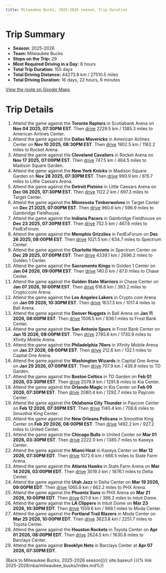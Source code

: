 ```yaml
---
title: Milwaukee Bucks, 2025-2026 season, Trip Duration
---
```


# Trip Summary
- **Season:** 2025-2026
- **Team:** Milwaukee Bucks
- **Stops on the Trip:** 29
- **Most Required Driving in a Day:** 8 hours
- **Total Trip Duration:** 155 days
- **Total Driving Distance:** 44273.8 km / 27510.5 miles
- **Total Driving Duration:** 16 days, 22 hours, 6 minutes

[View the route on Google Maps](https://www.google.com/maps/dir/Scotiabank+Arena+Toronto+ON/American+Airlines+Center+Dallas+TX/Rocket+Arena+Cleveland+OH/Madison+Square+Garden+New+York+NY/Little+Caesars+Arena+Detroit+MI/Target+Center+Minneapolis+MN/Gainbridge+Fieldhouse+Indianapolis+IN/FedExForum+Memphis+TN/Spectrum+Center+Charlotte+NC/Golden+1+Center+Sacramento+CA/Chase+Center+San+Francisco+CA/Crypto.com+Arena+Los+Angeles+CA/Ball+Arena+Denver+CO/Frost+Bank+Center+San+Antonio+TX/Xfinity+Mobile+Arena+Philadelphia+PA/Capital+One+Arena+Washington+DC/TD+Garden+Boston+MA/Kia+Center+Orlando+FL/Paycom+Center+Oklahoma+City+OK/Smoothie+King+Center+New+Orleans+LA/United+Center+Chicago+IL/Kaseya+Center+Miami+FL/State+Farm+Arena+Atlanta+GA/Delta+Center+Salt+Lake+City+UT/PHX+Arena+Phoenix+AZ/Intuit+Dome+Inglewood+CA/Moda+Center+Portland+OR/Toyota+Center+Houston+TX/Barclays+Center+Brooklyn+NY)

# Trip Details
1. Attend the game against the **Toronto Raptors** in Scotiabank Arena on **Nov 04 2025, 07:30PM EST**. Then [drive](https://www.google.com/maps/dir/Scotiabank+Arena+Toronto+ON/American+Airlines+Center+Dallas+TX) 2229.5 km / 1385.3 miles to American Airlines Center.
2. Attend the game against the **Dallas Mavericks** in American Airlines Center on **Nov 10 2025, 08:30PM EST**. Then [drive](https://www.google.com/maps/dir/American+Airlines+Center+Dallas+TX/Rocket+Arena+Cleveland+OH) 1902.5 km / 1182.2 miles to Rocket Arena.
3. Attend the game against the **Cleveland Cavaliers** in Rocket Arena on **Nov 17 2025, 07:00PM EST**. Then [drive](https://www.google.com/maps/dir/Rocket+Arena+Cleveland+OH/Madison+Square+Garden+New+York+NY) 747.5 km / 464.5 miles to Madison Square Garden.
4. Attend the game against the **New York Knicks** in Madison Square Garden on **Nov 28 2025, 07:30PM EST**. Then [drive](https://www.google.com/maps/dir/Madison+Square+Garden+New+York+NY/Little+Caesars+Arena+Detroit+MI) 990.9 km / 615.7 miles to Little Caesars Arena.
5. Attend the game against the **Detroit Pistons** in Little Caesars Arena on **Dec 06 2025, 07:30PM EST**. Then [drive](https://www.google.com/maps/dir/Little+Caesars+Arena+Detroit+MI/Target+Center+Minneapolis+MN) 1122.2 km / 697.3 miles to Target Center.
6. Attend the game against the **Minnesota Timberwolves** in Target Center on **Dec 21 2025, 07:00PM EST**. Then [drive](https://www.google.com/maps/dir/Target+Center+Minneapolis+MN/Gainbridge+Fieldhouse+Indianapolis+IN) 960.6 km / 596.9 miles to Gainbridge Fieldhouse.
7. Attend the game against the **Indiana Pacers** in Gainbridge Fieldhouse on **Dec 23 2025, 07:30PM EST**. Then [drive](https://www.google.com/maps/dir/Gainbridge+Fieldhouse+Indianapolis+IN/FedExForum+Memphis+TN) 752.5 km / 467.6 miles to FedExForum.
8. Attend the game against the **Memphis Grizzlies** in FedExForum on **Dec 26 2025, 08:00PM EST**. Then [drive](https://www.google.com/maps/dir/FedExForum+Memphis+TN/Spectrum+Center+Charlotte+NC) 1021.5 km / 634.7 miles to Spectrum Center.
9. Attend the game against the **Charlotte Hornets** in Spectrum Center on **Dec 29 2025, 07:00PM EST**. Then [drive](https://www.google.com/maps/dir/Spectrum+Center+Charlotte+NC/Golden+1+Center+Sacramento+CA) 4339.1 km / 2696.2 miles to Golden 1 Center.
10. Attend the game against the **Sacramento Kings** in Golden 1 Center on **Jan 04 2026, 09:00PM EST**. Then [drive](https://www.google.com/maps/dir/Golden+1+Center+Sacramento+CA/Chase+Center+San+Francisco+CA) 140.0 km / 87.0 miles to Chase Center.
11. Attend the game against the **Golden State Warriors** in Chase Center on **Jan 07 2026, 10:00PM EST**. Then [drive](https://www.google.com/maps/dir/Chase+Center+San+Francisco+CA/Crypto.com+Arena+Los+Angeles+CA) 616.6 km / 383.2 miles to Crypto.com Arena.
12. Attend the game against the **Los Angeles Lakers** in Crypto.com Arena on **Jan 09 2026, 10:30PM EST**. Then [drive](https://www.google.com/maps/dir/Crypto.com+Arena+Los+Angeles+CA/Ball+Arena+Denver+CO) 1637.3 km / 1017.4 miles to Ball Arena.
13. Attend the game against the **Denver Nuggets** in Ball Arena on **Jan 11 2026, 08:00PM EST**. Then [drive](https://www.google.com/maps/dir/Ball+Arena+Denver+CO/Frost+Bank+Center+San+Antonio+TX) 1506.5 km / 936.1 miles to Frost Bank Center.
14. Attend the game against the **San Antonio Spurs** in Frost Bank Center on **Jan 15 2026, 08:00PM EST**. Then [drive](https://www.google.com/maps/dir/Frost+Bank+Center+San+Antonio+TX/Xfinity+Mobile+Arena+Philadelphia+PA) 2785.6 km / 1730.9 miles to Xfinity Mobile Arena.
15. Attend the game against the **Philadelphia 76ers** in Xfinity Mobile Arena on **Jan 27 2026, 08:00PM EST**. Then [drive](https://www.google.com/maps/dir/Xfinity+Mobile+Arena+Philadelphia+PA/Capital+One+Arena+Washington+DC) 212.6 km / 132.1 miles to Capital One Arena.
16. Attend the game against the **Washington Wizards** in Capital One Arena on **Jan 29 2026, 07:00PM EST**. Then [drive](https://www.google.com/maps/dir/Capital+One+Arena+Washington+DC/TD+Garden+Boston+MA) 707.9 km / 439.9 miles to TD Garden.
17. Attend the game against the **Boston Celtics** in TD Garden on **Feb 01 2026, 03:30PM EST**. Then [drive](https://www.google.com/maps/dir/TD+Garden+Boston+MA/Kia+Center+Orlando+FL) 2078.9 km / 1291.8 miles to Kia Center.
18. Attend the game against the **Orlando Magic** in Kia Center on **Feb 09 2026, 07:30PM EST**. Then [drive](https://www.google.com/maps/dir/Kia+Center+Orlando+FL/Paycom+Center+Oklahoma+City+OK) 2080.4 km / 1292.7 miles to Paycom Center.
19. Attend the game against the **Oklahoma City Thunder** in Paycom Center on **Feb 12 2026, 07:30PM EST**. Then [drive](https://www.google.com/maps/dir/Paycom+Center+Oklahoma+City+OK/Smoothie+King+Center+New+Orleans+LA) 1140.4 km / 708.6 miles to Smoothie King Center.
20. Attend the game against the **New Orleans Pelicans** in Smoothie King Center on **Feb 20 2026, 08:00PM EST**. Then [drive](https://www.google.com/maps/dir/Smoothie+King+Center+New+Orleans+LA/United+Center+Chicago+IL) 1492.2 km / 927.2 miles to United Center.
21. Attend the game against the **Chicago Bulls** in United Center on **Mar 01 2026, 03:30PM EST**. Then [drive](https://www.google.com/maps/dir/United+Center+Chicago+IL/Kaseya+Center+Miami+FL) 2222.0 km / 1380.7 miles to Kaseya Center.
22. Attend the game against the **Miami Heat** in Kaseya Center on **Mar 12 2026, 07:30PM EDT**. Then [drive](https://www.google.com/maps/dir/Kaseya+Center+Miami+FL/State+Farm+Arena+Atlanta+GA) 1072.6 km / 666.5 miles to State Farm Arena.
23. Attend the game against the **Atlanta Hawks** in State Farm Arena on **Mar 14 2026, 03:00PM EDT**. Then [drive](https://www.google.com/maps/dir/State+Farm+Arena+Atlanta+GA/Delta+Center+Salt+Lake+City+UT) 3019.3 km / 1876.1 miles to Delta Center.
24. Attend the game against the **Utah Jazz** in Delta Center on **Mar 19 2026, 09:00PM EDT**. Then [drive](https://www.google.com/maps/dir/Delta+Center+Salt+Lake+City+UT/PHX+Arena+Phoenix+AZ) 1065.8 km / 662.2 miles to PHX Arena.
25. Attend the game against the **Phoenix Suns** in PHX Arena on **Mar 21 2026, 10:00PM EDT**. Then [drive](https://www.google.com/maps/dir/PHX+Arena+Phoenix+AZ/Intuit+Dome+Inglewood+CA) 621.6 km / 386.2 miles to Intuit Dome.
26. Attend the game against the **LA Clippers** in Intuit Dome on **Mar 23 2026, 10:30PM EDT**. Then [drive](https://www.google.com/maps/dir/Intuit+Dome+Inglewood+CA/Moda+Center+Portland+OR) 1559.6 km / 969.1 miles to Moda Center.
27. Attend the game against the **Portland Trail Blazers** in Moda Center on **Mar 25 2026, 10:00PM EDT**. Then [drive](https://www.google.com/maps/dir/Moda+Center+Portland+OR/Toyota+Center+Houston+TX) 3623.8 km / 2251.7 miles to Toyota Center.
28. Attend the game against the **Houston Rockets** in Toyota Center on **Apr 01 2026, 08:00PM EDT**. Then [drive](https://www.google.com/maps/dir/Toyota+Center+Houston+TX/Barclays+Center+Brooklyn+NY) 2624.5 km / 1630.8 miles to Barclays Center.
29. Attend the game against **Brooklyn Nets** in Barclays Center at **Apr 07 2026, 07:30PM EDT**.

[Back to Milwaukee Bucks, 2025-2026 season]({{ site.baseurl }}{% link 2025-2026/nba/milwaukee_bucks/index.md%})
